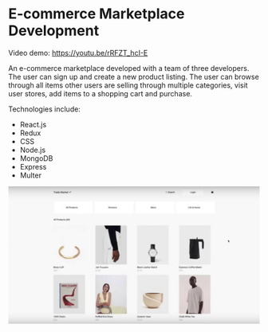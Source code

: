 # E-commerce Marketplace Development
Video demo: https://youtu.be/rRFZT_hcI-E

An e-commerce marketplace developed with a team of three developers. The user can sign up and create a new product listing. The user can browse through all items other users are selling through multiple categories, visit user stores, add items to a shopping cart and purchase.

Technologies include: 

- React.js 
- Redux 
- CSS 
- Node.js 
- MongoDB 
- Express 
- Multer

![screenshot](market_screenshot.png)
